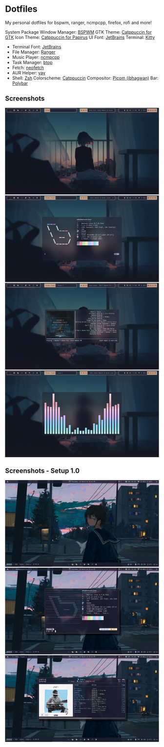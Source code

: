 # Dotfiles
My personal dotfiles for bspwm, ranger, ncmpcpp, firefox, rofi and more!




System               Package 
Window Manager: [BSPWM](https://github.com/baskerville/bspwm) 
GTK Theme: [Catppuccin for GTK](https://github.com/catppuccin/gtk)
Icon Theme: [Catppuccin for Papirus](https://github.com/catppuccin/papirus-folders)
UI Font: [JetBrains](https://www.jetbrains.com/es-es/lp/mono/) 
Terminal: [Kitty](https://sw.kovidgoyal.net/kitty/) 
  - Terminal Font: [JetBrains](https://www.jetbrains.com/es-es/lp/mono/) 
  - File Manager: [Ranger](https://github.com/ranger/ranger) 
  - Music Player: [ncmpcpp](https://rybczak.net/ncmpcpp/) 
  - Task Manager: [btop](https://github.com/aristocratos/btop) 
  - Fetch: [neofetch](https://github.com/dylanaraps/neofetch) 
  - AUR Helper: [yay](https://github.com/Jguer/yay) 
  - Shell: [Zsh](https://www.zsh.org/) 
Colorscheme: [Catppuccin](https://github.com/catppuccin/catppuccin) 
Compositor: [Picom (ibhagwan)](https://github.com/ibhagwan/picom) 
Bar: [Polybar](https://github.com/polybar/polybar) 




## Screenshots 
![Desktop Screenshots](https://raw.githubusercontent.com/MoisesMP/dotfiles/main/Screenshots-2.0/desktop.png)
![Desktop Screenshots](https://raw.githubusercontent.com/MoisesMP/dotfiles/main/Screenshots-2.0/neofetch.png)
![Desktop Screenshots](https://raw.githubusercontent.com/MoisesMP/dotfiles/main/Screenshots-2.0/ncmpcpp.png)
![Desktop Screenshots](https://raw.githubusercontent.com/MoisesMP/dotfiles/main/Screenshots-2.0/cava.png)


## Screenshots - Setup 1.0 

![Desktop BSPWM](https://raw.githubusercontent.com/MoisesMP/dotfiles/main/Screenshots-1.0/desktop.png)
![Desktop BSPWM](https://raw.githubusercontent.com/MoisesMP/dotfiles/main/Screenshots-1.0/neofetch.png)
![Desktop BSPWM](https://raw.githubusercontent.com/MoisesMP/dotfiles/main/Screenshots-1.0/ncmpcpp.png)
